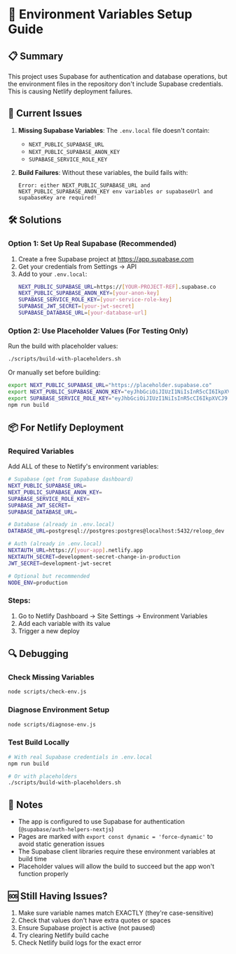 # 🔐 Environment Variables Setup Guide

## 📋 Summary

This project uses Supabase for authentication and database operations, but the environment files in the repository don't include Supabase credentials. This is causing Netlify deployment failures.

## 🚨 Current Issues

1. **Missing Supabase Variables**: The `.env.local` file doesn't contain:
   - `NEXT_PUBLIC_SUPABASE_URL`
   - `NEXT_PUBLIC_SUPABASE_ANON_KEY`
   - `SUPABASE_SERVICE_ROLE_KEY`

2. **Build Failures**: Without these variables, the build fails with:
   ```
   Error: either NEXT_PUBLIC_SUPABASE_URL and NEXT_PUBLIC_SUPABASE_ANON_KEY env variables or supabaseUrl and supabaseKey are required!
   ```

## 🛠️ Solutions

### Option 1: Set Up Real Supabase (Recommended)
1. Create a free Supabase project at https://app.supabase.com
2. Get your credentials from Settings → API
3. Add to your `.env.local`:
   ```bash
   NEXT_PUBLIC_SUPABASE_URL=https://[YOUR-PROJECT-REF].supabase.co
   NEXT_PUBLIC_SUPABASE_ANON_KEY=[your-anon-key]
   SUPABASE_SERVICE_ROLE_KEY=[your-service-role-key]
   SUPABASE_JWT_SECRET=[your-jwt-secret]
   SUPABASE_DATABASE_URL=[your-database-url]
   ```

### Option 2: Use Placeholder Values (For Testing Only)
Run the build with placeholder values:
```bash
./scripts/build-with-placeholders.sh
```

Or manually set before building:
```bash
export NEXT_PUBLIC_SUPABASE_URL="https://placeholder.supabase.co"
export NEXT_PUBLIC_SUPABASE_ANON_KEY="eyJhbGciOiJIUzI1NiIsInR5cCI6IkpXVCJ9.eyJpc3MiOiJzdXBhYmFzZSIsInJlZiI6InBsYWNlaG9sZGVyIiwicm9sZSI6ImFub24iLCJpYXQiOjE2NDY5NDc4MDAsImV4cCI6MTk2MjUyMzgwMH0.placeholder_key_for_build"
export SUPABASE_SERVICE_ROLE_KEY="eyJhbGciOiJIUzI1NiIsInR5cCI6IkpXVCJ9.eyJpc3MiOiJzdXBhYmFzZSIsInJlZiI6InBsYWNlaG9sZGVyIiwicm9sZSI6InNlcnZpY2Vfcm9sZSIsImlhdCI6MTY0Njk0NzgwMCwiZXhwIjoxOTYyNTIzODAwfQ.placeholder_service_key_for_build"
npm run build
```

## 📦 For Netlify Deployment

### Required Variables
Add ALL of these to Netlify's environment variables:

```bash
# Supabase (get from Supabase dashboard)
NEXT_PUBLIC_SUPABASE_URL=
NEXT_PUBLIC_SUPABASE_ANON_KEY=
SUPABASE_SERVICE_ROLE_KEY=
SUPABASE_JWT_SECRET=
SUPABASE_DATABASE_URL=

# Database (already in .env.local)
DATABASE_URL=postgresql://postgres:postgres@localhost:5432/reloop_dev

# Auth (already in .env.local)
NEXTAUTH_URL=https://[your-app].netlify.app
NEXTAUTH_SECRET=development-secret-change-in-production
JWT_SECRET=development-jwt-secret

# Optional but recommended
NODE_ENV=production
```

### Steps:
1. Go to Netlify Dashboard → Site Settings → Environment Variables
2. Add each variable with its value
3. Trigger a new deploy

## 🔍 Debugging

### Check Missing Variables
```bash
node scripts/check-env.js
```

### Diagnose Environment Setup
```bash
node scripts/diagnose-env.js
```

### Test Build Locally
```bash
# With real Supabase credentials in .env.local
npm run build

# Or with placeholders
./scripts/build-with-placeholders.sh
```

## 📝 Notes

- The app is configured to use Supabase for authentication (`@supabase/auth-helpers-nextjs`)
- Pages are marked with `export const dynamic = 'force-dynamic'` to avoid static generation issues
- The Supabase client libraries require these environment variables at build time
- Placeholder values will allow the build to succeed but the app won't function properly

## 🆘 Still Having Issues?

1. Make sure variable names match EXACTLY (they're case-sensitive)
2. Check that values don't have extra quotes or spaces
3. Ensure Supabase project is active (not paused)
4. Try clearing Netlify build cache
5. Check Netlify build logs for the exact error
